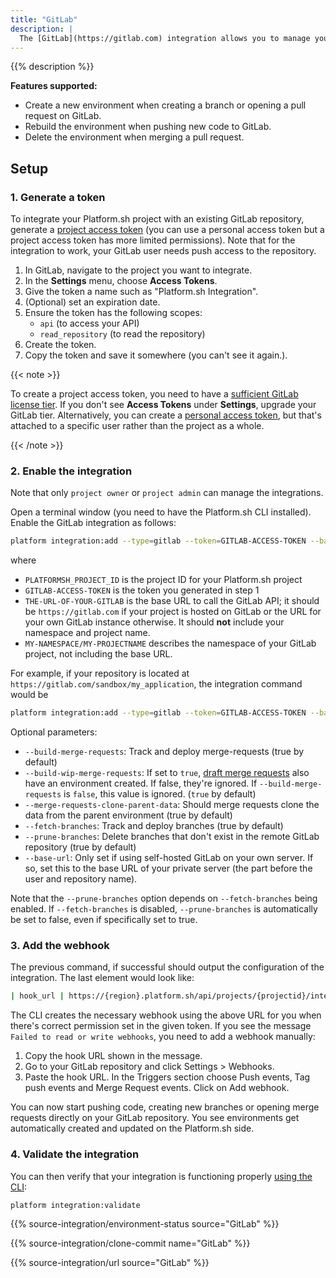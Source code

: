 ```yaml
---
title: "GitLab"
description: |
  The [GitLab](https://gitlab.com) integration allows you to manage your Platform.sh environments directly from your GitLab repository.
---
```


{{% description %}}

**Features supported:**

* Create a new environment when creating a branch or opening a pull request on GitLab.
* Rebuild the environment when pushing new code to GitLab.
* Delete the environment when merging a pull request.

## Setup

### 1. Generate a token

To integrate your Platform.sh project with an existing GitLab repository,
generate a [project access token](https://docs.gitlab.com/ee/user/project/settings/project_access_tokens.html)
(you can use a personal access token but a project access token has more limited permissions).
Note that for the integration to work, your GitLab user needs push access to the repository.

1. In GitLab, navigate to the project you want to integrate.
1. In the **Settings** menu, choose **Access Tokens**.
1. Give the token a name such as "Platform.sh Integration".
1. (Optional) set an expiration date.
1. Ensure the token has the following scopes:
   * `api` (to access your API)
   * `read_repository` (to read the repository)
1. Create the token.
1. Copy the token and save it somewhere (you can't see it again.).

{{< note >}}

To create a project access token, you need to have a [sufficient GitLab license tier](https://docs.gitlab.com/ee/user/project/settings/project_access_tokens.html).
If you don't see **Access Tokens** under **Settings**, upgrade your GitLab tier.
Alternatively, you can create a [personal access token](https://docs.gitlab.com/ee/user/profile/personal_access_tokens.html),
but that's attached to a specific user rather than the project as a whole.

{{< /note >}}

### 2. Enable the integration

Note that only `project owner` or `project admin` can manage the integrations.

Open a terminal window (you need to have the Platform.sh CLI installed).
Enable the GitLab integration as follows:

```bash
platform integration:add --type=gitlab --token=GITLAB-ACCESS-TOKEN --base-url=THE-URL-OF-YOUR-GITLAB --server-project=MY-NAMESPACE/MY-PROJECTNAME --project=PLATFORMSH_PROJECT_ID
```

where

* `PLATFORMSH_PROJECT_ID` is the project ID for your Platform.sh project
* `GITLAB-ACCESS-TOKEN` is the token you generated in step 1
* `THE-URL-OF-YOUR-GITLAB` is the base URL to call the GitLab API;
  it should be `https://gitlab.com` if your project is hosted on GitLab
  or the URL for your own GitLab instance otherwise.
  It should **not** include your namespace and project name.
* `MY-NAMESPACE/MY-PROJECTNAME` describes the namespace of your GitLab project, not including the base URL.

For example, if your repository is located at `https://gitlab.com/sandbox/my_application`, the integration command would be

```bash
platform integration:add --type=gitlab --token=GITLAB-ACCESS-TOKEN --base-url=https://gitlab.com --server-project=sandbox/my_application --project=PLATFORMSH_PROJECT_ID
```

Optional parameters:

* `--build-merge-requests`: Track and deploy merge-requests (true by default)
* `--build-wip-merge-requests`: If set to `true`,
  [draft merge requests](https://docs.gitlab.com/ee/user/project/merge_requests/drafts.html)
  also have an environment created.
  If false, they're ignored.
  If `--build-merge-requests` is `false`, this value is ignored.
  (`true` by default)
* `--merge-requests-clone-parent-data`: Should merge requests clone the data from the parent environment (true by default)
* `--fetch-branches`: Track and deploy branches (true by default)
* `--prune-branches`: Delete branches that don't exist in the remote GitLab repository (true by default)
* `--base-url`: Only set if using self-hosted GitLab on your own server.
  If so, set this to the base URL of your private server (the part before the user and repository name).

Note that the `--prune-branches` option depends on `--fetch-branches` being enabled.
If `--fetch-branches` is disabled, `--prune-branches` is automatically be set to false, even if specifically set to true.

### 3. Add the webhook

The previous command, if successful should output the configuration of the integration.
The last element would look like:

```bash
| hook_url | https://{region}.platform.sh/api/projects/{projectid}/integrations/{hook_id}/hook |
```

The CLI creates the necessary webhook using the above URL for you when there's correct permission set in the given token.
If you see the message `Failed to read or write webhooks`, you need to add a webhook manually:

1. Copy the hook URL shown in the message.
2. Go to your GitLab repository and click Settings > Webhooks.
3. Paste the hook URL.
   In the Triggers section choose Push events, Tag push events and Merge Request events.
   Click on Add webhook.

You can now start pushing code, creating new branches or opening merge requests directly on your GitLab repository.
You see environments get automatically created and updated on the Platform.sh side.

### 4. Validate the integration

You can then verify that your integration is functioning properly [using the CLI](/integrations/overview.md#validating-integrations):

```bash
platform integration:validate
```

{{% source-integration/environment-status source="GitLab" %}}

{{% source-integration/clone-commit name="GitLab" %}}

{{% source-integration/url source="GitLab" %}}
